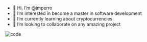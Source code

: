 - 👋 Hi, I’m @jmperro
- 👀 I’m interested in become a master in software development
- 🌱 I’m currently learning about cryptocurrencies
- 💞️ I’m looking to collaborate on any amazing project

![code](https://cr-ss-service.azurewebsites.net/api/ScreenShot?widget=summary&username=jmperro)
<!---
jmperro/jmperro is a ✨ special ✨ repository because its `README.md` (this file) appears on your GitHub profile.
You can click the Preview link to take a look at your changes.
--->
